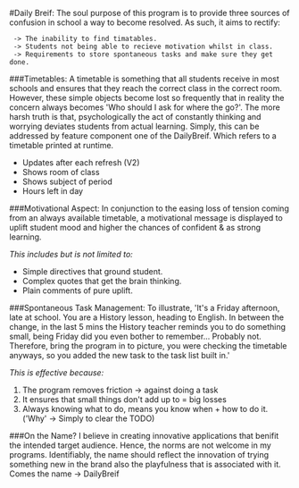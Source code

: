 #Daily Breif:
The soul purpose of this program is to provide three sources of 
confusion in school a way to become resolved. As such, it aims to rectify:

     -> The inability to find timatables.
     -> Students not being able to recieve motivation whilst in class.
     -> Requirements to store spontaneous tasks and make sure they get done.
   
###Timetables:
A timetable is something that all students receive in most schools 
and ensures that they reach the correct class in the correct room.
However, these simple objects become lost so frequently that in reality the 
concern always becomes 'Who should I ask for where the go?'. 
The more harsh truth is that, psychologically the act of constantly
thinking and worrying deviates students from actual learning. 
Simply, this can be addressed by feature component one of the DailyBreif. 
Which refers to a timetable printed at runtime.

 - Updates after each refresh (V2)
 - Shows room of class
 - Shows subject of period
 - Hours left in day
 
###Motivational Aspect:
In conjunction to the easing loss of tension coming from an always available 
timetable, a motivational message is displayed to uplift student mood 
and higher the chances of confident & as strong learning. 
 
_This includes but is not limited to:_
  - Simple directives that ground student.
  - Complex quotes that get the brain thinking.
  - Plain comments of pure uplift. 
  
###Spontaneous Task Management:
To illustrate, 'It's a Friday afternoon, late at school. You are a History lesson, 
heading to English. In between the change, in the last 5 mins the History teacher reminds you 
to do something small, being Friday did you even bother to remember... Probably not.
Therefore, bring the program in to picture, you were checking the timetable anyways,
so you added the new task to the task list built in.'

_This is effective because:_
1. The program removes friction -> against doing a task
2. It ensures that small things don't add up to = big losses
3. Always knowing what to do, means you know when + how to do it. ('Why' -> Simply to clear the TODO)

###On the Name?
I believe in creating innovative applications that benifit the intended
target audience. Hence, the norms are not welcome in my programs. Identifiably, 
the name should reflect the innovation of trying something new in the brand
also the playfulness that is associated with it. Comes the name -> DailyBreif